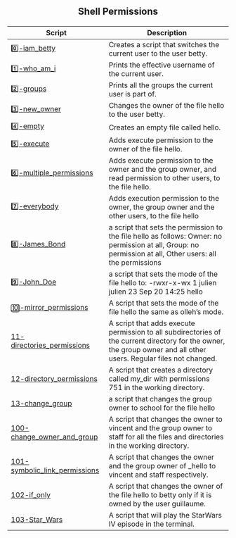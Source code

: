 ## <p style="text-align:center;"> **Shell Permissions** </p> ##
| Script | Description |
| ------ | ------ |
| [0️⃣-iam_betty](0-iam_betty) |Creates a script that switches the current user to the user betty. |
| [1️⃣-who_am_i](1-who_am_i) | Prints the effective username of the current user.|
| [2️⃣-groups](2-groups) | Prints all the groups the current user is part of. |
| [3️⃣-new_owner](3-new_owner) | Changes the owner of the file hello to the user betty. |
| [4️⃣-empty](4-empty) | Creates an empty file called hello. |
|[5️⃣-execute](5-execute) | Adds execute permission to the owner of the file hello. |
|[6️⃣-multiple_permissions](6-multiple_permissions)|Adds execute permission to the owner and the group owner, and read permission to other users, to the file hello.|
|[7️⃣️-everybody](7-everybody)|Adds execution permission to the owner, the group owner and the other users, to the file hello|
|[8️⃣-James_Bond](8-James_Bond)|a script that sets the permission to the file hello as follows: Owner: no permission at all, Group: no permission at all, Other users: all the permissions|
|[9️⃣-John_Doe](9-John_Doe)|a script that sets the mode of the file hello to: -rwxr-x-wx 1 julien julien 23 Sep 20 14:25 hello|
|[🔟-mirror_permissions](10-mirror_permissions)|A script that sets the mode of the file hello the same as olleh’s mode.|
|[11️-directories_permissions](11-directories_permissions)|A script that adds execute permission to all subdirectories of the current directory for the owner, the group owner and all other users. Regular files not changed.|
|[12️-directory_permissions](12-directory_permissions)|A script that creates a directory called my_dir with permissions 751 in the working directory.|
|[13-change_group](13-change_group)|a script that changes the group owner to school for the file hello|
|[100-change_owner_and_group](100-change_owner_and_group)|A script that changes the owner to vincent and the group owner to staff for all the files and directories in the working directory.|
|[101-symbolic_link_permissions](101-symbolic_link_permissions)|A script that changes the owner and the group owner of _hello to vincent and staff respectively.|
|[102-if_only](102-if_only)|A script that changes the owner of the file hello to betty only if it is owned by the user guillaume.|
|[103-Star_Wars](103-Star_Wars)|A script that will play the StarWars IV episode in the terminal.|


